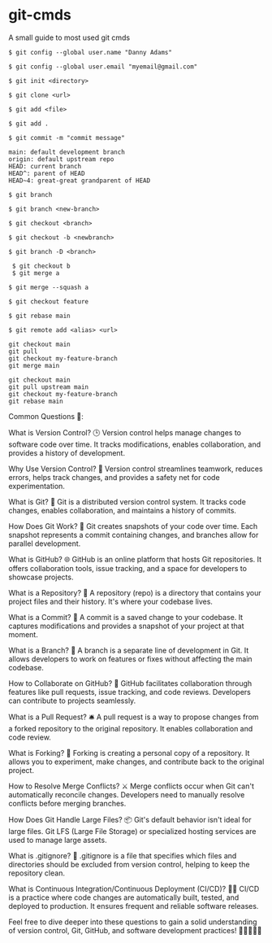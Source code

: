# git-cmds
A small guide to most used git cmds

`$ git config --global user.name "Danny Adams"`

`$ git config --global user.email "myemail@gmail.com"`

`$ git init <directory>`

`$ git clone <url>`

`$ git add <file>`

`$ git add .`

`$ git commit -m "commit message"`

```
main: default development branch
origin: default upstream repo
HEAD: current branch
HEAD^: parent of HEAD
HEAD~4: great-great grandparent of HEAD
```

`$ git branch`

`$ git branch <new-branch>`

`$ git checkout <branch>`

`$ git checkout -b <newbranch>`

`$ git branch -D <branch>`

```
 $ git checkout b
 $ git merge a
```

`$ git merge --squash a`

```
$ git checkout feature

$ git rebase main
```

```
$ git remote add <alias> <url>
```

```
git checkout main
git pull
git checkout my-feature-branch
git merge main
```
```
git checkout main
git pull upstream main
git checkout my-feature-branch
git rebase main
```
Common Questions 🤔:

What is Version Control? 🕒
Version control helps manage changes to software code over time. It tracks modifications, enables collaboration, and provides a history of development.

Why Use Version Control? 🤝
Version control streamlines teamwork, reduces errors, helps track changes, and provides a safety net for code experimentation.

What is Git? 🐙
Git is a distributed version control system. It tracks code changes, enables collaboration, and maintains a history of commits.

How Does Git Work? 🔄
Git creates snapshots of your code over time. Each snapshot represents a commit containing changes, and branches allow for parallel development.

What is GitHub? 🌐
GitHub is an online platform that hosts Git repositories. It offers collaboration tools, issue tracking, and a space for developers to showcase projects.

What is a Repository? 📁
A repository (repo) is a directory that contains your project files and their history. It's where your codebase lives.

What is a Commit? 📝
A commit is a saved change to your codebase. It captures modifications and provides a snapshot of your project at that moment.

What is a Branch? 🌿
A branch is a separate line of development in Git. It allows developers to work on features or fixes without affecting the main codebase.

How to Collaborate on GitHub? 👥
GitHub facilitates collaboration through features like pull requests, issue tracking, and code reviews. Developers can contribute to projects seamlessly.

What is a Pull Request? 🛎️
A pull request is a way to propose changes from a forked repository to the original repository. It enables collaboration and code review.

What is Forking? 🍴
Forking is creating a personal copy of a repository. It allows you to experiment, make changes, and contribute back to the original project.

How to Resolve Merge Conflicts? ⚔️
Merge conflicts occur when Git can't automatically reconcile changes. Developers need to manually resolve conflicts before merging branches.

How Does Git Handle Large Files? 📦
Git's default behavior isn't ideal for large files. Git LFS (Large File Storage) or specialized hosting services are used to manage large assets.

What is .gitignore? 🚫
.gitignore is a file that specifies which files and directories should be excluded from version control, helping to keep the repository clean.

What is Continuous Integration/Continuous Deployment (CI/CD)? 🔄🚀
CI/CD is a practice where code changes are automatically built, tested, and deployed to production. It ensures frequent and reliable software releases.

Feel free to dive deeper into these questions to gain a solid understanding of version control, Git, GitHub, and software development practices! 🌟👩‍💻👨‍💻
